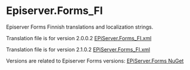 <h1>Episerver.Forms_FI</h1>

<p>Episerver Forms Finnish translations and localization strings.</p>

<p>
Translation file is for version 2.0.0.2
<a href="https://github.com/huilaaja/Episerver.Forms_FI/blob/master/2.0.0.2/EPiServer.Forms_FI.xml">EPiServer.Forms_FI.xml</a>
</p>

<p>
Translation file is for version 2.1.0.2
<a href="https://github.com/huilaaja/Episerver.Forms_FI/blob/master/2.1.0.2/EPiServer.Forms_FI.xml">EPiServer.Forms_FI.xml</a>
</p>

<p>
Versions are related to Episerver Forms versions: 
<a href="https://nuget.episerver.com/en/OtherPages/Package/?packageId=EPiServer.Forms">EPiServer.Forms NuGet</a>
</p>